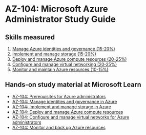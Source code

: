 # AZ-104: Microsoft Azure Administrator Study Guide
## Skills measured

1. [Manage Azure identities and governance (15-20%)](1-Manage%20Azure%20identities%20and%20governance%20(15-20%25).md)
2. [Implement and manage storage (15-20%)]()
3. [Deploy and manage Azure compute resources (20-25%)]()
4. [Configure and manage virtual networking (20-25%)]()
5. [Monitor and maintain Azure resources (10-15%)]()

## Hands-on study material at Microsoft Learn

- [AZ-104: Prerequisites for Azure administrators](https://docs.microsoft.com/en-us/learn/paths/az-104-administrator-prerequisites/)
- [AZ-104: Manage identities and governance in Azure](https://docs.microsoft.com/en-us/learn/paths/az-104-manage-identities-governance/)
- [AZ-104: Implement and manage storage in Azure](https://docs.microsoft.com/en-us/learn/paths/az-104-manage-storage/)
- [AZ-104: Deploy and manage Azure compute resources](https://docs.microsoft.com/en-us/learn/paths/az-104-manage-compute-resources/)
- [AZ-104: Configure and manage virtual networks for Azure administrators](https://docs.microsoft.com/en-us/learn/paths/az-104-manage-virtual-networks/)
- [AZ-104: Monitor and back up Azure resources](https://docs.microsoft.com/en-us/learn/paths/az-104-monitor-backup-resources/)

